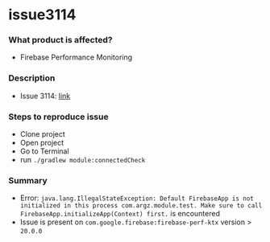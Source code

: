 # issue3114
### What product is affected?
- Firebase Performance Monitoring
### Description
- Issue 3114: [link](https://github.com/firebase/firebase-android-sdk/issues/3114)
### Steps to reproduce issue
- Clone project
- Open project
- Go to Terminal
- run `./gradlew module:connectedCheck`
### Summary
- Error: `java.lang.IllegalStateException: Default FirebaseApp is not initialized in this process com.argz.module.test. Make sure to call FirebaseApp.initializeApp(Context) first.` is encountered
- Issue is present on `com.google.firebase:firebase-perf-ktx` version > `20.0.0`
